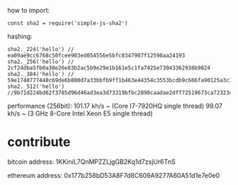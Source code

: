 how to import:
```
const sha2 = require('simple-js-sha2')
```
hashing:
```
sha2._224('hello') // ea09ae9cc6768c50fcee903ed054556e5bfc8347907f12598aa24193
sha2._256('hello') // 2cf24dba5fb0a30e26e83b2ac5b9e29e1b161e5c1fa7425e73043362938b9824
sha2._384('hello') // 59e1748777448c69de6b800d7a33bbfb9ff1b463e44354c3553bcdb9c666fa90125a3c79f90397bdf5f6a13de828684f
sha2._512('hello') //9b71d224bd62f3785d96d46ad3ea3d73319bfbc2890caadae2dff72519673ca72323c3d99ba5c11d7c7acc6e14b8c5da0c4663475c2e5c3adef46f73bcdec043
```
performance (256bit): 
101.17 kh/s ~ (Core I7-7920HQ single thread)
99.07 kh/s ~ (3 GHz 8-Core Intel Xeon E5 single thread)

# contribute

bitcoin address: 1KKiniL7QnMPZZLjgGB2Kq1d7zsjUr6TnS

ethereum address: 0x177b258bD53A8F7d8C609A9277A60A51d1e7e0e0

